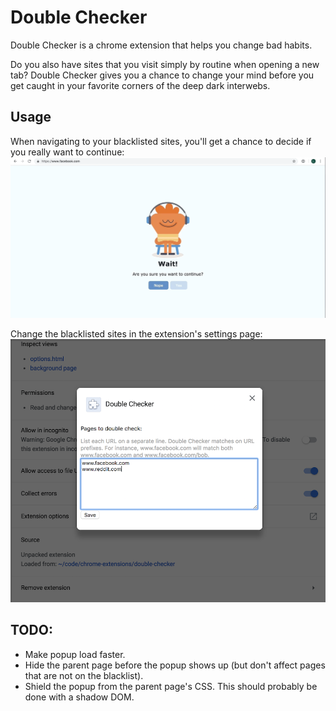 # Double Checker
Double Checker is a chrome extension that helps you change bad habits.

Do you also have sites that you visit simply by routine when opening a new tab?
Double Checker gives you a chance to change your mind before you get caught in
your favorite corners of the deep dark interwebs.

## Usage
When navigating to your blacklisted sites, you'll get a chance to decide if you
really want to continue:
![](./images/double-checker-example.gif)

Change the blacklisted sites in the extension's settings page:
<img src="./images/options-example.png" alt="drawing" width="650"/>

## TODO:
* Make popup load faster.
* Hide the parent page before the popup shows up (but don't affect pages that are not on the blacklist).
* Shield the popup from the parent page's CSS. This should probably be done with a shadow DOM.
